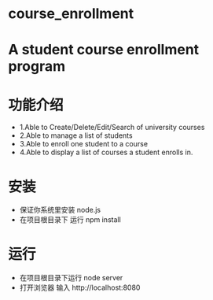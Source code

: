 # course_enrollment
# A student course enrollment program
<h1>功能介绍</h1>
<ul>
<li>1.Able to Create/Delete/Edit/Search of university courses
<li>2.Able to manage a list of students</li>
<li>3.Able to enroll one student to a course</li>
<li>4.Able to display a list of courses a student enrolls in.</li>
</ul>
<h1>安装</h1>
<ul>
<li>保证你系统里安装 node.js</li>
<li>在项目根目录下 运行 npm install</li>
</ul>
<h1>运行</h1>
<ul>
<li>在项目根目录下运行 node server</li>
<li>打开浏览器 输入 http://localhost:8080</li>
</ul>
